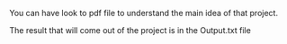 You can have  look to pdf file to understand the main idea of that project.


The result that will come out of the project is in the Output.txt file
